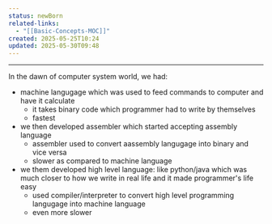 ```yaml
---
status: newBorn
related-links:
  - "[[Basic-Concepts-MOC]]"
created: 2025-05-25T10:24
updated: 2025-05-30T09:48
---
```

---

In the dawn of computer system world, we had:

- machine langugage which was used to feed commands to computer and have it calculate
	- it takes binary code which programmer had to write by themselves
	- fastest
- we then developed assembler which started accepting assembly language
	- assembler used to convert aassembly langugage into binary and vice versa
	- slower as compared to machine language
- we them developed high level language: like python/java which was much closer to how we write in real life and it made programmer's life easy
	- used compiler/interpreter to convert high level programming langugage into machine language
	- even more slower

